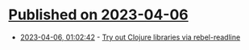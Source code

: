 # [Published on 2023-04-06](index.md)

* [2023-04-06, 01:02:42](https://lobste.rs/s/zh1g5g/try_out_clojure_libraries_via_rebel) - [Try out Clojure libraries via rebel-readline](https://github.com/eval/deps-try)
